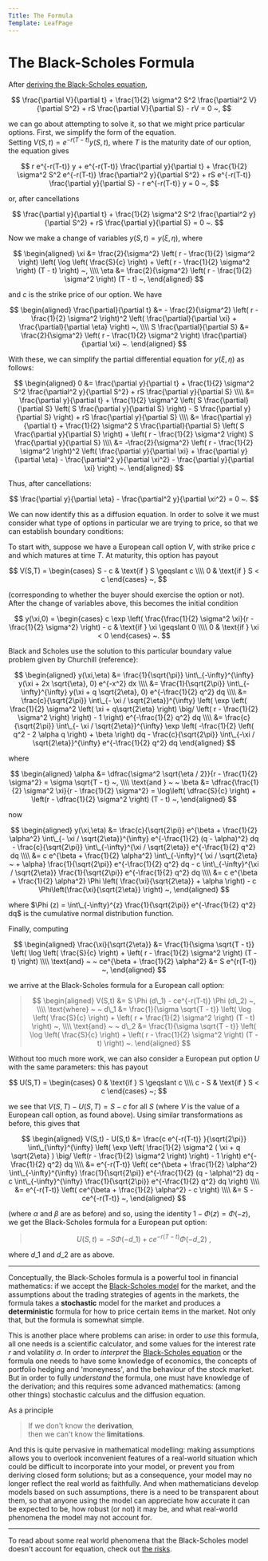 ```yaml
---
Title: The Formula
Template: LeafPage
---
```


# The Black-Scholes Formula

After [deriving the Black-Scholes equation](2Equation),

$$ \frac{\partial V}{\partial t} + \frac{1}{2} \sigma^2 S^2 \frac{\partial^2 V}{\partial S^2} + rS \frac{\partial V}{\partial S} - rV = 0 ~, $$

we can go about attempting to solve it, so that we might price particular options. First, we simplify the form of the equation.  
Setting $V(S,t) = e^{-r(T-t)} y(S,t)$, where $T$ is the maturity date of our option, the equation gives

$$ r e^{-r(T-t)} y + e^{-r(T-t)} \frac{\partial y}{\partial t} + \frac{1}{2} \sigma^2 S^2 e^{-r(T-t)} \frac{\partial^2 y}{\partial S^2} + rS e^{-r(T-t)} \frac{\partial y}{\partial S} - r e^{-r(T-t)} y = 0 ~, $$

or, after cancellations

$$ \frac{\partial y}{\partial t} + \frac{1}{2} \sigma^2 S^2 \frac{\partial^2 y}{\partial S^2} + rS \frac{\partial y}{\partial S} = 0 ~. $$

Now we make a change of variables $y(S,t) = y(\xi,\eta)$, where

$$ \begin{aligned}
\xi &= \frac{2}{\sigma^2} \left( r - \frac{1}{2} \sigma^2 \right) \left( \log \left( \frac{S}{c} \right) + \left( r - \frac{1}{2} \sigma^2 \right) (T - t) \right) ~, \\\\
\eta &= \frac{2}{\sigma^2} \left( r - \frac{1}{2} \sigma^2 \right) (T - t) ~,
\end{aligned} $$

and $c$ is the strike price of our option. We have

$$ \begin{aligned}
\frac{\partial}{\partial t} &= - \frac{2}{\sigma^2} \left( r - \frac{1}{2} \sigma^2 \right)^2 \left( \frac{\partial}{\partial \xi} + \frac{\partial}{\partial \eta} \right) ~, \\\\
S \frac{\partial}{\partial S} &= \frac{2}{\sigma^2} \left( r - \frac{1}{2} \sigma^2 \right) \frac{\partial}{\partial \xi} ~.
\end{aligned} $$

With these, we can simplify the partial differential equation for $y(\xi, \eta)$ as follows:

$$ \begin{aligned}
0 &= \frac{\partial y}{\partial t} + \frac{1}{2} \sigma^2 S^2 \frac{\partial^2 y}{\partial S^2} + rS \frac{\partial y}{\partial S} \\\\
&= \frac{\partial y}{\partial t} + \frac{1}{2} \sigma^2 \left( S \frac{\partial}{\partial S} \left( S \frac{\partial y}{\partial S} \right) - S \frac{\partial y}{\partial S} \right) + rS \frac{\partial y}{\partial S} \\\\
&= \frac{\partial y}{\partial t} + \frac{1}{2} \sigma^2 S \frac{\partial}{\partial S} \left( S \frac{\partial y}{\partial S} \right) + \left( r - \frac{1}{2} \sigma^2 \right) S \frac{\partial y}{\partial S} \\\\
&= -\frac{2}{\sigma^2} \left( r - \frac{1}{2} \sigma^2 \right)^2 \left( \frac{\partial y}{\partial \xi} + \frac{\partial y}{\partial \eta} - \frac{\partial^2 y}{\partial \xi^2} - \frac{\partial y}{\partial \xi} \right) ~.
\end{aligned} $$

Thus, after cancellations:

$$ \frac{\partial y}{\partial \eta} - \frac{\partial^2 y}{\partial \xi^2} = 0 ~. $$

We can now identify this as a diffusion equation. In order to solve it we must consider what type of options in particular we are trying to price, so that we can establish boundary conditions:

To start with, suppose we have a European call option $V$, with strike price $c$ and which matures at time $T$. At maturity, this option has payout

$$ V(S,T) = \begin{cases}
S - c &  \text{if } S \geqslant c \\\\
0 & \text{if } S < c
\end{cases} ~, $$

(corresponding to whether the buyer should exercise the option or not).  
After the change of variables above, this becomes the initial condition

$$ y(\xi,0) = \begin{cases}
c \exp \left( \frac{\frac{1}{2} \sigma^2 \xi}{r - \frac{1}{2} \sigma^2} \right) - c &  \text{if } \xi \geqslant 0 \\\\
0 & \text{if } \xi < 0
\end{cases} ~. $$

Black and Scholes use the solution to this particular boundary value problem given by Churchill {reference}:

$$ \begin{aligned}
y(\xi,\eta) &= \frac{1}{\sqrt{\pi}} \int\_{-\infty}^{\infty} y(\xi + 2x \sqrt{\eta}, 0) e^{-x^2} dx \\\\
&= \frac{1}{\sqrt{2\pi}} \int\_{-\infty}^{\infty} y(\xi + q \sqrt{2\eta}, 0) e^{-\frac{1}{2} q^2} dq \\\\
&= \frac{c}{\sqrt{2\pi}} \int\_{- \xi / \sqrt{2\eta}}^{\infty} \left( \exp \left( \frac{1}{2} \sigma^2 \left( \xi + q\sqrt{2\eta} \right) \big/ \left( r - \frac{1}{2} \sigma^2 \right) \right) - 1 \right) e^{-\frac{1}{2} q^2} dq \\\\
&= \frac{c}{\sqrt{2\pi}} \int\_{- \xi / \sqrt{2\eta}}^{\infty} \exp \left( -\frac{1}{2} \left( q^2 - 2 \alpha q \right) + \beta \right) dq - \frac{c}{\sqrt{2\pi}} \int\_{-\xi / \sqrt{2\eta}}^{\infty} e^{-\frac{1}{2} q^2} dq
\end{aligned} $$

where

$$ \begin{aligned}
\alpha &= \dfrac{\sigma^2 \sqrt{\eta / 2}}{r - \frac{1}{2} \sigma^2} = \sigma \sqrt{T - t} ~, \\\\
\text{and } ~ ~ \beta &= \dfrac{\frac{1}{2} \sigma^2 \xi}{r - \frac{1}{2} \sigma^2} = \log\left( \dfrac{S}{c} \right) + \left(r - \dfrac{1}{2} \sigma^2 \right) (T - t) ~,
\end{aligned} $$

now

$$ \begin{aligned}
y(\xi,\eta) &= \frac{c}{\sqrt{2\pi}} e^{\beta + \frac{1}{2} \alpha^2} \int\_{- \xi / \sqrt{2\eta}}^{\infty} e^{-\frac{1}{2} (q - \alpha)^2} dq - \frac{c}{\sqrt{2\pi}} \int\_{-\infty}^{\xi / \sqrt{2\eta}} e^{-\frac{1}{2} q^2} dq \\\\
&= c e^{\beta + \frac{1}{2} \alpha^2} \int\_{-\infty}^{ \xi / \sqrt{2\eta} ~ + \alpha} \frac{1}{\sqrt{2\pi}} e^{-\frac{1}{2} q^2} dq - c \int\_{-\infty}^{\xi / \sqrt{2\eta}} \frac{1}{\sqrt{2\pi}} e^{-\frac{1}{2} q^2} dq \\\\
&= c e^{\beta + \frac{1}{2} \alpha^2} \Phi \left( \frac{\xi}{\sqrt{2\eta}} + \alpha \right) - c \Phi\left(\frac{\xi}{\sqrt{2\eta}} \right) ~,
\end{aligned} $$

where $\Phi (z) = \int\_{-\infty}^{z} \frac{1}{\sqrt{2\pi}} e^{-\frac{1}{2} q^2} dq$ is the cumulative normal distribution function.

Finally, computing

$$ \begin{aligned}
\frac{\xi}{\sqrt{2\eta}} &= \frac{1}{\sigma \sqrt{T - t}} \left( \log \left( \frac{S}{c} \right) + \left( r - \frac{1}{2} \sigma^2 \right) (T - t) \right) \\\\
\text{and} ~ ~ ce^{\beta + \frac{1}{2} \alpha^2} &= S e^{r(T-t)} ~,
\end{aligned} $$

we arrive at the Black-Scholes formula for a European call option:

> $$ \begin{aligned}
> V(S,t) &= S \Phi (d\_1) - ce^{-r(T-t)} \Phi (d\_2) ~, \\\\
> \text{where} ~ ~ d\_1 &= \frac{1}{\sigma \sqrt{T - t}} \left( \log \left( \frac{S}{c} \right) + \left( r + \frac{1}{2} \sigma^2 \right) (T - t) \right) ~, \\\\
> \text{and} ~ ~ d\_2 &= \frac{1}{\sigma \sqrt{T - t}} \left( \log \left( \frac{S}{c} \right) + \left( r - \frac{1}{2} \sigma^2 \right) (T - t) \right) ~.
> \end{aligned} $$

Without too much more work, we can also consider a European put option $U$ with the same parameters: this has payout

$$ U(S,T) = \begin{cases}
0 &  \text{if } S \geqslant c \\\\
c - S & \text{if } S < c
\end{cases} ~; $$

we see that $V(S,T) - U(S,T) = S - c$ for all $S$ (where $V$ is the value of a European call option, as found above). Using similar transformations as before, this gives that

$$ \begin{aligned}
V(S,t) - U(S,t) &= \frac{c e^{-r(T-t)} }{\sqrt{2\pi}} \int\_{\infty}^{\infty} \left( \exp \left( \frac{1}{2} \sigma^2 ( \xi + q \sqrt{2\eta} ) \big/ \left(r - \frac{1}{2} \sigma^2 \right) \right) - 1 \right) e^{-\frac{1}{2} q^2} dq \\\\
&= e^{-r(T-t)} \left( ce^{\beta + \frac{1}{2} \alpha^2} \int\_{-\infty}^{\infty} \frac{1}{\sqrt{2\pi}} e^{-\frac{1}{2} (q - \alpha)^2} dq - c \int\_{-\infty}^{\infty} \frac{1}{\sqrt{2\pi}} e^{-\frac{1}{2} q^2} dq \right) \\\\
&= e^{-r(T-t)} \left( ce^{\beta + \frac{1}{2} \alpha^2} - c \right) \\\\
&= S - ce^{-r(T-t)} ~,
\end{aligned} $$

(where $\alpha$ and $\beta$ are as before) and so, using the identity $1 - \Phi(z) = \Phi(-z)$, we get the Black-Scholes formula for a European put option:

> $$ U(S,t) = -S \Phi (-d\_1) + ce^{-r(T-t)} \Phi (-d\_2) ~, $$

where $d\_1$ and $d\_2$ are as above.

---

Conceptually, the Black-Scholes formula is a powerful tool in financial mathematics: if we accept the [Black-Scholes model](1Model) for the market, and the assumptions about the trading strategies of agents in the markets, the formula takes a **stochastic** model for the market and produces a **deterministic** formula for how to price certain items in the market. Not only that, but the formula is somewhat simple.

This is another place where problems can arise: in order to *use* this formula, all one needs is a scientific calculator, and some values for the interest rate $r$ and volatility $\sigma$. In order to *interpret* the [Black-Scholes equation](2Equation) or the formula one needs to have some knowledge of economics, the concepts of portfolio hedging and 'moneyness', and the behaviour of the stock market. But in order to fully *understand* the formula, one must have knowledge of the derivation; and this requires some advanced mathematics: (among other things) stochastic calculus and the diffusion equation.

As a principle
> If we don't know the **derivation**,  
> then we can't know the **limitations**.

And this is quite pervasive in mathematical modelling: making assumptions allows you to overlook inconvenient features of a real-world situation which could be difficult to incorporate into your model, or prevent you from deriving closed form solutions; but as a consequence, your model may no longer reflect the real world as faithfully. And when mathematicians develop models based on such assumptions, there is a need to be transparent about them, so that anyone using the model can appreciate how accurate it can be expected to be, how robust (or not) it may be, and what real-world phenomena the model may not account for.

---

To read about some real world phenomena that the Black-Scholes model doesn't account for equation, check out [the risks](4Risks).
